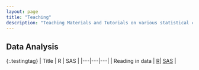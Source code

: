 ```yaml
---
layout: page
title: "Teaching"
description: "Teaching Materials and Tutorials on various statistical concepts"
---
```



## Data Analysis

{:.testingtag}
| Title | R | SAS |
|---|---|---|
| Reading in data | [R](reading_in_data.html)| [SAS](reading_data_sas.html) |

